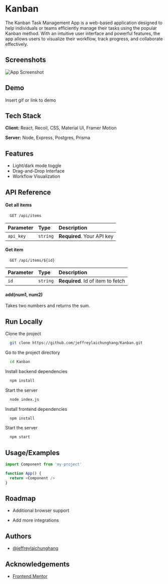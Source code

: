 

# Kanban

The Kanban Task Management App is a web-based application designed to help individuals or teams efficiently manage their tasks using the popular Kanban method. With an intuitive user interface and powerful features, the app allows users to visualize their workflow, track progress, and collaborate effectively.


## Screenshots

![App Screenshot](https://via.placeholder.com/468x300?text=App+Screenshot+Here)


## Demo

Insert gif or link to demo


## Tech Stack

**Client:** React, Recoil, CSS, Material UI, Framer Motion

**Server:** Node, Express, Postgres, Prisma


## Features

- Light/dark mode toggle
- Drag-and-Drop Interface
- Workflow Visualization


## API Reference

#### Get all items

```http
  GET /api/items
```

| Parameter | Type     | Description                |
| :-------- | :------- | :------------------------- |
| `api_key` | `string` | **Required**. Your API key |

#### Get item

```http
  GET /api/items/${id}
```

| Parameter | Type     | Description                       |
| :-------- | :------- | :-------------------------------- |
| `id`      | `string` | **Required**. Id of item to fetch |

#### add(num1, num2)

Takes two numbers and returns the sum.



## Run Locally

Clone the project

```bash
  git clone https://github.com/jeffreylaichunghang/Kanban.git
```

Go to the project directory

```bash
  cd Kanban
```

Install backend dependencies

```bash
  npm install
```

Start the server

```bash
  node index.js
```

Install frontend dependencies

```bash
  npm install
```

Start the server

```bash
  npm start
```



## Usage/Examples

```javascript
import Component from 'my-project'

function App() {
  return <Component />
}
```


## Roadmap

- Additional browser support

- Add more integrations


## Authors

- [@jeffreylaichunghang](https://www.github.com/jeffreylaichunghang)

## Acknowledgements

 - [Frontend Mentor](https://www.frontendmentor.io/)

